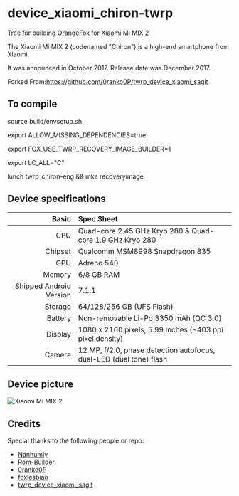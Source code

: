 # device_xiaomi_chiron-twrp

Tree for building OrangeFox for Xiaomi Mi MIX 2

The Xiaomi Mi MIX 2 (codenamed "Chiron") is a high-end smartphone from Xiaomi.

It was announced in October 2017. Release date was December 2017.

Forked From:https://github.com/0ranko0P/twrp_device_xiaomi_sagit

## To compile

source build/envsetup.sh

export ALLOW_MISSING_DEPENDENCIES=true

export FOX_USE_TWRP_RECOVERY_IMAGE_BUILDER=1

export LC_ALL="C"

lunch twrp_chiron-eng && mka recoveryimage

## Device specifications

| Basic                   | Spec Sheet                                                          |
| -----------------------:|:------------------------------------------------------------------- |
| CPU                     | Quad-core 2.45 GHz Kryo 280 & Quad-core 1.9 GHz Kryo 280            |
| Chipset                 | Qualcomm MSM8998 Snapdragon 835                                     |
| GPU                     | Adreno 540                                                          |
| Memory                  | 6/8 GB RAM                                                          |
| Shipped Android Version | 7.1.1                                                               |
| Storage                 | 64/128/256 GB (UFS Flash)                                           |
| Battery                 | Non-removable Li-Po 3350 mAh (QC 3.0)                               |
| Display                 | 1080 x 2160 pixels, 5.99 inches (~403 ppi pixel density)            |
| Camera                  | 12 MP, f/2.0, phase detection autofocus, dual-LED (dual tone) flash |

## Device picture

![Xiaomi Mi MIX 2](https://i8.mifile.cn/a1/pms_1505401464.03824312!560x560.jpg "Xiaomi Mi MIX 2 in black")

## Credits

Special thanks to the following people or repo:

- [Nanhumly](https://github.com/Nanhumly)
- [Rom-Builder](https://github.com/Rom-Builder)
- [0ranko0P](https://github.com/0ranko0P)
- [foxlesbiao](https://github.com/foxlesbiao)
- [twrp_device_xiaomi_sagit](https://github.com/0ranko0P/twrp_device_xiaomi_sagit)
